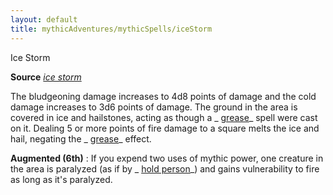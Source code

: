 ```yaml
---
layout: default
title: mythicAdventures/mythicSpells/iceStorm
---
```

Ice Storm

**Source** [_ice storm_](spells/iceStorm#_ice-storm)

The bludgeoning damage increases to 4d8 points of damage and the cold damage increases to 3d6 points of damage. The ground in the area is covered in ice and hailstones, acting as though a _ [grease](spells/grease#_grease)_ spell were cast on it. Dealing 5 or more points of fire damage to a square melts the ice and hail, negating the _ [grease](spells/grease#_grease)_ effect.

**Augmented (6th)** : If you expend two uses of mythic power, one creature in the area is paralyzed (as if by _ [hold person](spells/holdPerson#_hold-person)_) and gains vulnerability to fire as long as it's paralyzed.

